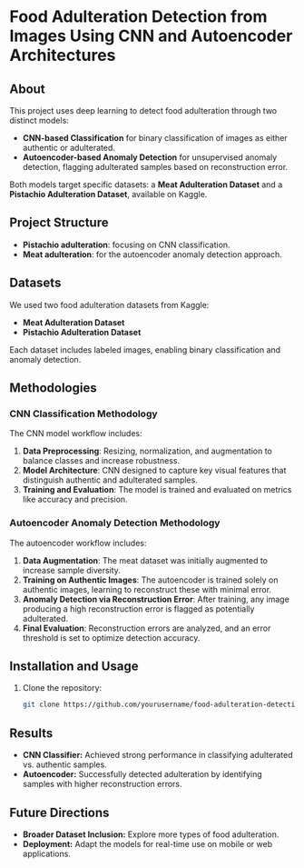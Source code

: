 # Food Adulteration Detection from Images Using CNN and Autoencoder Architectures

## About
This project uses deep learning to detect food adulteration through two distinct models:

- **CNN-based Classification** for binary classification of images as either authentic or adulterated.
- **Autoencoder-based Anomaly Detection** for unsupervised anomaly detection, flagging adulterated samples based on reconstruction error.

Both models target specific datasets: a **Meat Adulteration Dataset** and a **Pistachio Adulteration Dataset**, available on Kaggle.

## Project Structure
- **Pistachio adulteration**:  focusing on CNN classification.
- **Meat adulteration**: for the autoencoder anomaly detection approach.

## Datasets
We used two food adulteration datasets from Kaggle:

- **Meat Adulteration Dataset**
- **Pistachio Adulteration Dataset**

Each dataset includes labeled images, enabling binary classification and anomaly detection.

## Methodologies

### CNN Classification Methodology
The CNN model workflow includes:

1. **Data Preprocessing**: Resizing, normalization, and augmentation to balance classes and increase robustness.
2. **Model Architecture**: CNN designed to capture key visual features that distinguish authentic and adulterated samples.
3. **Training and Evaluation**: The model is trained and evaluated on metrics like accuracy and precision.

### Autoencoder Anomaly Detection Methodology
The autoencoder workflow includes:

1. **Data Augmentation**: The meat dataset was initially augmented to increase sample diversity.
2. **Training on Authentic Images**: The autoencoder is trained solely on authentic images, learning to reconstruct these with minimal error.
3. **Anomaly Detection via Reconstruction Error**: After training, any image producing a high reconstruction error is flagged as potentially adulterated.
4. **Final Evaluation**: Reconstruction errors are analyzed, and an error threshold is set to optimize detection accuracy.

## Installation and Usage

1. Clone the repository:
   ```bash
   git clone https://github.com/yourusername/food-adulteration-detection.git
## Results
- **CNN Classifier:** Achieved strong performance in classifying adulterated vs. authentic samples.
- **Autoencoder:** Successfully detected adulteration by identifying samples with higher reconstruction errors.

## Future Directions
- **Broader Dataset Inclusion:** Explore more types of food adulteration.
- **Deployment:** Adapt the models for real-time use on mobile or web applications.
